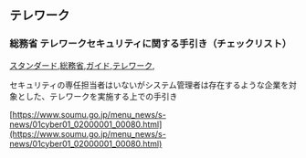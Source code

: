 ## テレワーク


### 総務省 テレワークセキュリティに関する手引き（チェックリスト）
[スタンダード](スタンダード.html),[総務省](総務省.html),[ガイド](ガイド.html),[テレワーク](テレワーク.html),

セキュリティの専任担当者はいないがシステム管理者は存在するような企業を対象とした、テレワークを実施する上での手引き

[https://www.soumu.go.jp/menu_news/s-news/01cyber01_02000001_00080.html](https://www.soumu.go.jp/menu_news/s-news/01cyber01_02000001_00080.html)

